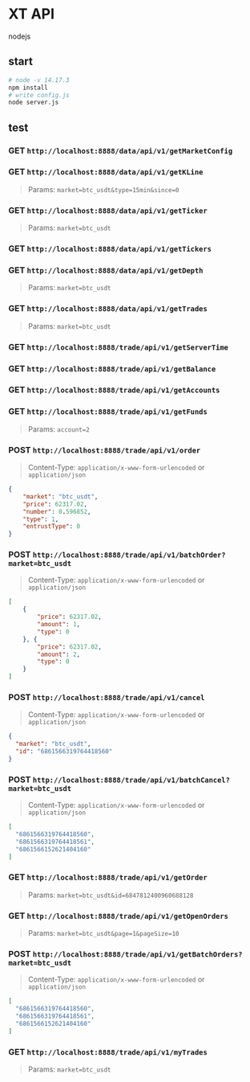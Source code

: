 # XT API 
nodejs

## start
``` bash
# node -v 14.17.3
npm install
# write config.js
node server.js
```

## test
### GET `http://localhost:8888/data/api/v1/getMarketConfig`

### GET `http://localhost:8888/data/api/v1/getKLine`
> Params: `market=btc_usdt&type=15min&since=0`

### GET `http://localhost:8888/data/api/v1/getTicker`
> Params: `market=btc_usdt`

### GET `http://localhost:8888/data/api/v1/getTickers`

### GET `http://localhost:8888/data/api/v1/getDepth`
> Params: `market=btc_usdt`

### GET `http://localhost:8888/data/api/v1/getTrades`
> Params: `market=btc_usdt`

### GET `http://localhost:8888/trade/api/v1/getServerTime`

### GET `http://localhost:8888/trade/api/v1/getBalance`

### GET `http://localhost:8888/trade/api/v1/getAccounts`

### GET `http://localhost:8888/trade/api/v1/getFunds`
> Params: `account=2`

### POST `http://localhost:8888/trade/api/v1/order`
> Content-Type: `application/x-www-form-urlencoded` or `application/json`
```json
{
    "market": "btc_usdt",
    "price": 62317.02,
    "number": 0.596852,
    "type": 1,
    "entrustType": 0
}
```

### POST `http://localhost:8888/trade/api/v1/batchOrder?market=btc_usdt`
> Content-Type: `application/x-www-form-urlencoded` or `application/json`
```json
[
    {
        "price": 62317.02,
        "amount": 1,
        "type": 0
    }, {
        "price": 62317.02,
        "amount": 2,
        "type": 0
    } 
]
```

### POST `http://localhost:8888/trade/api/v1/cancel`
> Content-Type: `application/x-www-form-urlencoded` or `application/json`
```json
{
  "market": "btc_usdt",
  "id": "6861566319764418560"
}
```

### POST `http://localhost:8888/trade/api/v1/batchCancel?market=btc_usdt`
> Content-Type: `application/x-www-form-urlencoded` or `application/json`
```json
[
  "6861566319764418560",
  "6861566319764418561",
  "6861566152621404160"
]
```

### GET `http://localhost:8888/trade/api/v1/getOrder`
> Params: `market=btc_usdt&id=6847812400960688128`

### GET `http://localhost:8888/trade/api/v1/getOpenOrders`
> Params: `market=btc_usdt&page=1&pageSize=10`

### POST `http://localhost:8888/trade/api/v1/getBatchOrders?market=btc_usdt`
> Content-Type: `application/x-www-form-urlencoded` or `application/json`
```json
[
  "6861566319764418560",
  "6861566319764418561",
  "6861566152621404160"
]
```

### GET `http://localhost:8888/trade/api/v1/myTrades`
> Params: `market=btc_usdt`
